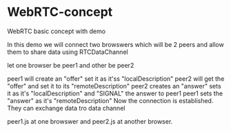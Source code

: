 # WebRTC-concept
WebRTC  basic concept with demo

In this demo we will connect two browswers which will be 2 peers and allow them to share data using RTCDataChannel
	
let one browser be peer1 and other be peer2

peer1 will create an "offer" set it as it'ss "localDescription"
peer2 will get the "offer" and set it to its "remoteDescription"
peer2 creates an "answer" sets it as it's "localDescription" and "SIGNAL" the  answer to peer1
peer1 sets the "answer" as it's  "remoteDescription"
Now the connection is established.
They can exchange data tro data channel
	
peer1.js at one browswer and peer2.js at another browser.
	
	
	
